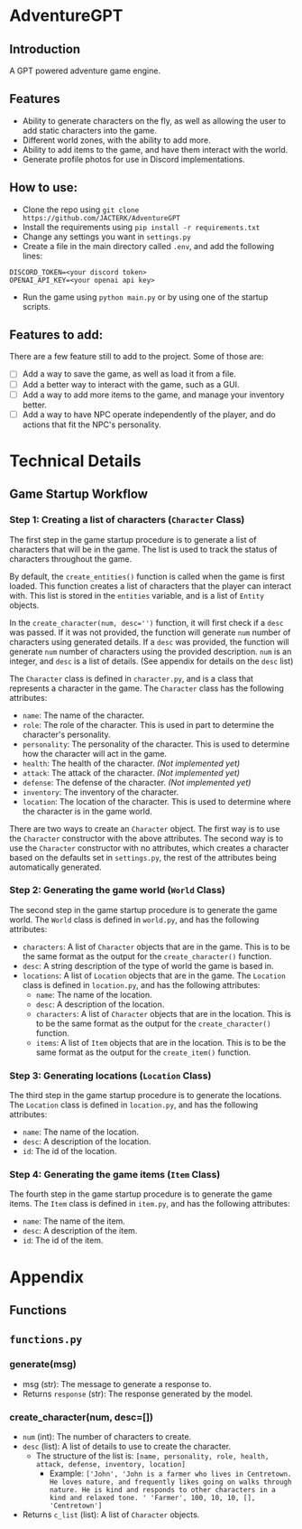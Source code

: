 # AdventureGPT

## Introduction
A GPT powered adventure game engine. 

## Features
- Ability to generate characters on the fly, as well as allowing the user to add static characters into the game.
- Different world zones, with the ability to add more.
- Ability to add items to the game, and have them interact with the world.
- Generate profile photos for use in Discord implementations.

## How to use:
- Clone the repo using `git clone https://github.com/JACTERK/AdventureGPT`
- Install the requirements using `pip install -r requirements.txt`
- Change any settings you want in `settings.py`
- Create a file in the main directory called `.env`, and add the following lines:
```
DISCORD_TOKEN=<your discord token>
OPENAI_API_KEY=<your openai api key>
```
- Run the game using `python main.py` or by using one of the startup scripts.

## Features to add:
There are a few feature still to add to the project. Some of those are:

- [ ] Add a way to save the game, as well as load it from a file.
- [ ] Add a better way to interact with the game, such as a GUI.
- [ ] Add a way to add more items to the game, and manage your inventory better.
- [ ] Add a way to have NPC operate independently of the player, and do actions that fit the NPC's personality.

# Technical Details

## Game Startup Workflow

### Step 1: Creating a list of characters (`Character` Class)
The first step in the game startup procedure is to generate a list of characters that will be in the game. The list
is used to track the status of characters throughout the game.

By default, the `create_entities()` function is called when the game is first loaded. 
This function creates a list of characters that the player can interact with. 
This list is stored in the `entities` variable, and is a list of `Entity` objects.

In the `create_character(num, desc='')` function, it will first check if a `desc` was passed. If it was not provided, 
the function will generate `num` number of characters using generated details. If a `desc` was provided, the function
will generate `num` number of characters using the provided description. `num` is an integer, and `desc` is a list of details. (See appendix for details on the `desc` list)


The `Character` class is defined in `character.py`, and is a class that represents a character in the game. 
The `Character` class has the following attributes:

- `name`: The name of the character.
- `role`: The role of the character. This is used in part to determine the character's personality.
- `personality`: The personality of the character. This is used to determine how the character will act in the game.
- `health`: The health of the character. _(Not implemented yet)_
- `attack`: The attack of the character. _(Not implemented yet)_
- `defense`: The defense of the character. _(Not implemented yet)_
- `inventory`: The inventory of the character.
- `location`: The location of the character. This is used to determine where the character is in the game world.

There are two ways to create an `Character` object. The first way is to use the `Character` constructor with the 
above attributes. The second way is to use the `Character` constructor with no attributes, which creates a character 
based on the defaults set in `settings.py`, the rest of the attributes being automatically generated.  

### Step 2: Generating the game world (`World` Class)
The second step in the game startup procedure is to generate the game world. The `World` class is defined in `world.py`,
and has the following attributes:

- `characters`: A list of `Character` objects that are in the game. This is to be the same format as the output for 
the `create_character()` function.
- `desc`: A string description of the type of world the game is based in. 
- `locations`: A list of `Location` objects that are in the game. The `Location` class is defined in `location.py`, and 
has the following attributes:
  - `name`: The name of the location.
  - `desc`: A description of the location.
  - `characters`: A list of `Character` objects that are in the location. This is to be the same format as the output for 
  the `create_character()` function.
  - `items`: A list of `Item` objects that are in the location. This is to be the same format as the output for 
  the `create_item()` function.

### Step 3: Generating locations (`Location` Class)
The third step in the game startup procedure is to generate the locations. The `Location` class is defined in `location.py`,
and has the following attributes:
- `name`: The name of the location.
- `desc`: A description of the location.
- `id`: The id of the location.


### Step 4: Generating the game items (`Item` Class)

The fourth step in the game startup procedure is to generate the game items. The `Item` class is defined in `item.py`,
and has the following attributes:

- `name`: The name of the item.
- `desc`: A description of the item.
- `id`: The id of the item.


# Appendix

## Functions

## `functions.py`

### generate(msg)
- msg (str): The message to generate a response to.
- Returns `response` (str): The response generated by the model.

### create_character(num, desc=[])
- `num` (int): The number of characters to create.
- `desc` (list): A list of details to use to create the character.
  - The structure of the list is: `[name, personality, role, health, attack, defense, inventory, location]`
      - Example: ```['John', 'John is a farmer who lives in Centretown. He loves nature, and frequently likes going on walks through nature. He is kind and responds to other characters in a kind and relaxed tone. ' 'Farmer', 100, 10, 10, [], 'Centretown']```
- Returns `c_list` (list): A list of `Character` objects.
